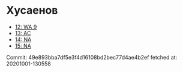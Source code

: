 # Хусаенов
- [12: WA 9](12.md)
- [13: AC](13.md)
- [14: NA](14.md)
- [15: NA](15.md)

Commit: 49e893bba7df5e3f4d16108bd2bec77d4ae4b2ef
 fetched at: 20201001-130558
